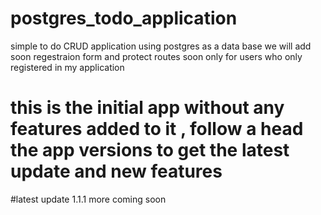# postgres_todo_application
simple to do CRUD application using postgres as a data base
we will add soon regestraion form and protect routes soon only for users who only registered in my application

# this is the initial app without any features added to it , follow a head the app versions to get the latest update and new features 
#latest update 1.1.1 more coming soon 
